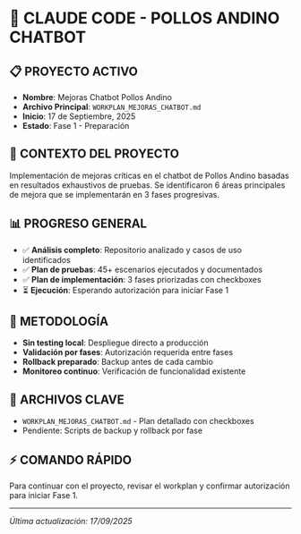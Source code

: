 # 🤖 CLAUDE CODE - POLLOS ANDINO CHATBOT

## 📋 **PROYECTO ACTIVO**
- **Nombre**: Mejoras Chatbot Pollos Andino
- **Archivo Principal**: `WORKPLAN_MEJORAS_CHATBOT.md`
- **Inicio**: 17 de Septiembre, 2025
- **Estado**: Fase 1 - Preparación

## 🎯 **CONTEXTO DEL PROYECTO**
Implementación de mejoras críticas en el chatbot de Pollos Andino basadas en resultados exhaustivos de pruebas. Se identificaron 6 áreas principales de mejora que se implementarán en 3 fases progresivas.

## 📊 **PROGRESO GENERAL**
- ✅ **Análisis completo**: Repositorio analizado y casos de uso identificados
- ✅ **Plan de pruebas**: 45+ escenarios ejecutados y documentados
- ✅ **Plan de implementación**: 3 fases priorizadas con checkboxes
- ⏳ **Ejecución**: Esperando autorización para iniciar Fase 1

## 🔧 **METODOLOGÍA**
- **Sin testing local**: Despliegue directo a producción
- **Validación por fases**: Autorización requerida entre fases
- **Rollback preparado**: Backup antes de cada cambio
- **Monitoreo continuo**: Verificación de funcionalidad existente

## 📁 **ARCHIVOS CLAVE**
- `WORKPLAN_MEJORAS_CHATBOT.md` - Plan detallado con checkboxes
- Pendiente: Scripts de backup y rollback por fase

## ⚡ **COMANDO RÁPIDO**
Para continuar con el proyecto, revisar el workplan y confirmar autorización para iniciar Fase 1.

---
*Última actualización: 17/09/2025*